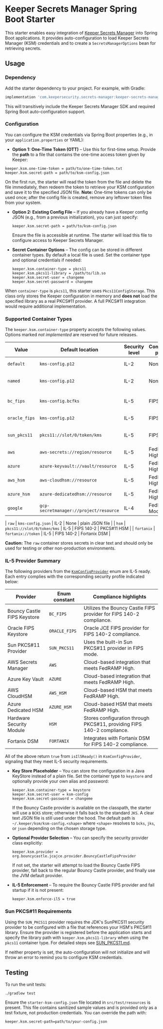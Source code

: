 # Keeper Secrets Manager Spring Boot Starter

This starter enables easy integration of [Keeper Secrets Manager](https://keepersecurity.com/secrets-manager.html) into Spring Boot applications. It provides auto-configuration to load Keeper Secrets Manager (KSM) credentials and to create a `SecretsManagerOptions` bean for retrieving secrets.

## Usage

### Dependency

Add the starter dependency to your project. For example, with Gradle:

```groovy
implementation 'com.keepersecurity.secrets-manager:keeper-secrets-manager-spring-boot-starter:1.0.0-SNAPSHOT'
```

This will transitively include the Keeper Secrets Manager SDK and required Spring Boot auto-configuration support.

### Configuration

You can configure the KSM credentials via Spring Boot properties (e.g., in your `application.properties` or YAML):

- **Option 1: One-Time Token (OTT)** – Use this for first-time setup. Provide the **path** to a file that contains the one-time access token given by Keeper:
```properties
keeper.ksm.one-time-token = path/to/one-time-token.txt
keeper.ksm.secret-path = path/to/ksm-config.json
```
On the first run, the starter will read the token from the file and delete the file immediately, then redeem the token to retrieve your KSM configuration and save it to the specified JSON file. **Note:** One-time tokens can only be used once; after the config file is created, remove any leftover token files from your system.

- **Option 2: Existing Config File** – If you already have a Keeper config JSON (e.g., from a previous initialization), you can just specify:
  ```properties
  keeper.ksm.secret-path = path/to/ksm-config.json
  ```
  Ensure the file is accessible at runtime. The starter will load this file to configure access to Keeper Secrets Manager.

- **Secret Container Options** – The config can be stored in different container types. By default a local file is used. Set the container type and optional credentials if needed:
  ```properties
  keeper.ksm.container-type = pkcs11
  keeper.ksm.pkcs11-library = /path/to/lib.so
  keeper.ksm.secret-user = changeme
  keeper.ksm.secret-password = changeme
  ```
When `container-type` is `pkcs11`, this starter uses `Pkcs11ConfigStorage`. This class only stores the Keeper configuration in memory and **does not** load the specified library as a real PKCS#11 provider. A full PKCS#11 integration would require additional implementation.

### Supported Container Types

The `keeper.ksm.container-type` property accepts the following values.  Options marked *not implemented* are reserved for future releases.

| Value | Default location | Security level | Compliance profile | Notes |
|-------|-----------------|----------------|--------------------|-------|
| `default` | `kms-config.p12` | IL-2 | None | default Java keystore |
| `named`   | `kms-config.p12` | IL-2 | None | named keystore entry |
| `bc_fips` | `kms-config.bcfks` | IL-5 | FIPS 140-2 | requires Bouncy Castle FIPS |
| `oracle_fips` | `kms-config.p12` | IL-5 | FIPS 140-2 | Oracle FIPS provider |
| `sun_pkcs11` | `pkcs11://slot/0/token/kms` | IL-5 | FIPS 140-2 | Sun PKCS#11 provider |
| `aws`     | `aws-secrets://region/resource` | IL-5 | FedRAMP High | *not implemented* |
| `azure`   | `azure-keyvault://vault/resource` | IL-5 | FedRAMP High | *not implemented* |
| `aws_hsm` | `aws-cloudhsm://resource` | IL-5 | FedRAMP High | *not implemented* |
| `azure_hsm` | `azure-dedicatedhsm://resource` | IL-5 | FedRAMP High | *not implemented* |
| `google`  | `gcp-secretmanager://project/resource` | IL-4 | FedRAMP Moderate | *not implemented* |

| `raw`     | `kms-config.json` | IL-2 | None | plain JSON file |
| `hsm`     | `pkcs11://slot/0/token/kms` | IL-5 | FIPS 140-2 | PKCS#11 HSM |
| `fortanix` | `fortanix://token` | IL-5 | FIPS 140-2 | Fortanix DSM |

**Caution:** The `raw` container stores secrets in clear text and should only be used for testing or other non-production environments.

### IL-5 Provider Summary

The following providers from the
[`KsmConfigProvider`](src/main/java/com/keepersecurity/spring/ksm/autoconfig/KsmConfigProvider.java)
enum are IL-5 ready. Each entry complies with the corresponding security
profile indicated below:

| Provider | Enum constant | Compliance highlights |
|----------|---------------|-----------------------|
| Bouncy Castle FIPS Keystore | `BC_FIPS` | Utilizes the Bouncy Castle FIPS provider for FIPS 140-2 compliance. |
| Oracle FIPS Keystore | `ORACLE_FIPS` | Oracle JCE FIPS provider for FIPS 140-2 compliance. |
| Sun PKCS#11 Provider | `SUN_PKCS11` | Uses the built-in Sun PKCS#11 provider in FIPS mode. |
| AWS Secrets Manager | `AWS` | Cloud-based integration that meets FedRAMP High. |
| Azure Key Vault | `AZURE` | Cloud-based integration that meets FedRAMP High. |
| AWS CloudHSM | `AWS_HSM` | Cloud-based HSM that meets FedRAMP High. |
| Azure Dedicated HSM | `AZURE_HSM` | Cloud-based HSM that meets FedRAMP High. |
| Hardware Security Module | `HSM` | Stores configuration through PKCS#11, providing FIPS 140-2 compliance. |
| Fortanix DSM | `FORTANIX` | Integrates with Fortanix DSM for FIPS 140-2 compliance. |

All of the above return `true` from `isIl5Ready()` in `KsmConfigProvider`,
signaling that they meet IL-5 security requirements.

- **Key Store Placeholder** – You can store the configuration in a Java KeyStore instead of a plain file. Set the container type to `keystore` and optionally provide your own alias and password:
  ```properties
  keeper.ksm.container-type = keystore
  keeper.ksm.secret-user = ksm-config
  keeper.ksm.secret-password = changeme
  ```
  If the Bouncy Castle provider is available on the classpath, the starter will use a `BCKS` store; otherwise it falls back to the standard `JKS`. A clear text JSON file is still used under the hood. The default path is `~/.keeper/ksm/ksm-config.<shape>` where `<shape>` resolves to `bcks`, `jks`, or `json` depending on the chosen storage type.

- **Optional Provider Selection** – You can specify the security provider class explicitly:
  ```properties
  keeper.ksm.provider = org.bouncycastle.jcajce.provider.BouncyCastleFipsProvider
  ```
  If not set, the starter will attempt to load the Bouncy Castle FIPS provider, fall back to the regular Bouncy Castle provider, and finally use the JVM default provider.

- **IL-5 Enforcement** – To require the Bouncy Castle FIPS provider and fail startup if it is not present:
  ```properties
  keeper.ksm.enforce-il5 = true
  ```

### Sun PKCS#11 Requirements

Using the `SUN_PKCS11` provider requires the JDK's SunPKCS11 security provider
to be configured with a file that references your HSM's PKCS#11 library. Ensure
the provider is registered before the application starts and specify the library
path with `keeper.ksm.pkcs11-library` when using the `pkcs11` container type.
For detailed steps see [SUN_PKCS11.md](SUN_PKCS11.md).

If neither property is set, the auto-configuration will not initialize and will throw an error to remind you to configure KSM credentials.

## Testing

To run the unit tests:
```bash
./gradlew test
```
Ensure the `starter-ksm-config.json` file located in `src/test/resources` is present. This file contains sanitized sample values and is provided only as a test fixture, not production credentials. You can override the path with:
```properties
keeper.ksm.secret-path=path/to/your-config.json
```
